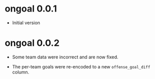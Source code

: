 # ongoal 0.0.1

* Initial version

# ongoal 0.0.2

* Some team data were incorrect and are now fixed. 

* The per-team goals were re-encoded to a new `offense_goal_diff` column.


